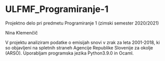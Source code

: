 # ULFMF_Programiranje-1

Projektno delo pri predmetu Programiranje 1 (zimski semester 2020/2021) 

Nina Klemenčič

V projektu analiziram podatke o emisijah snovi v zrak za leta 2001-2018, ki so objavljeni na spletnih straneh Agencije Republike Slovenije za okolje (ARSO). Uporabljam programska jezika Python3.9.0 in Ocaml.
